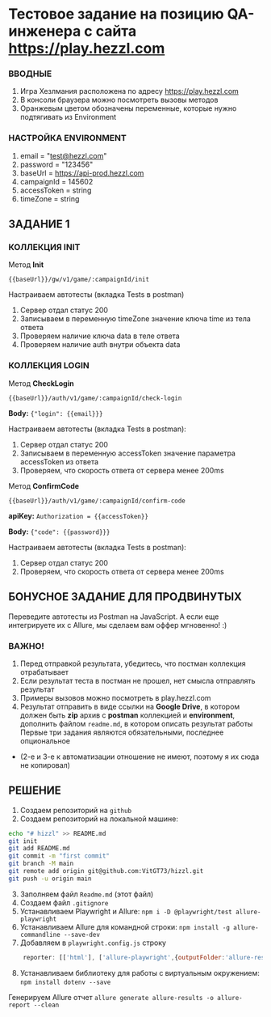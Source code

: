# Тестовое задание на позицию QA-инженера с сайта https://play.hezzl.com

### ВВОДНЫЕ
1. Игра Хезлмания расположена по адресу https://play.hezzl.com
2. В консоли браузера можно посмотреть вызовы методов
3. Оранжевым цветом обозначены переменные, которые нужно подтягивать из Environment

### НАСТРОЙКА ENVIRONMENT
1. email = "test@hezzl.com"
2. password = "123456"
3. baseUrl = https://api-prod.hezzl.com
4. campaignId = 145602
5. accessToken = string
6. timeZone = string

## ЗАДАНИЕ 1

### КОЛЛЕКЦИЯ INIT
Метод **Init**

```{{baseUrl}}/gw/v1/game/:campaignId/init```

Настраиваем автотесты (вкладка Tests в postman)
1. Сервер отдал статус 200
2. Записываем в переменную timeZone значение ключа time из тела ответа
3. Проверяем наличие ключа data в теле ответа
4. Проверяем наличие auth внутри объекта data

### КОЛЛЕКЦИЯ LOGIN
Метод **CheckLogin**

```{{baseUrl}}/auth/v1/game/:campaignId/check-login```

**Body:** ```{"login": {{email}}}```


Настраиваем автотесты (вкладка Tests в postman):
1. Сервер отдал статус 200
2. Записываем в переменную accessToken значение параметра accessToken из ответа
3. Проверяем, что скорость ответа от сервера менее 200ms

Метод **ConfirmCode**

```{{baseUrl}}/auth/v1/game/:campaignId/confirm-code```

**apiKey:** ```Authorization = {{accessToken}}```

**Body:** ```{"code": {{password}}}```

Настраиваем автотесты (вкладка Tests в postman):
1. Сервер отдал статус 200
2. Проверяем, что скорость ответа от сервера менее 200ms

## БОНУСНОЕ ЗАДАНИЕ ДЛЯ ПРОДВИНУТЫХ
Переведите автотесты из Postman на JavaScript. А если еще интегрируете их с Allure, мы сделаем вам оффер мгновенно! :)

### ВАЖНО!
1. Перед отправкой результата, убедитесь, что постман коллекция отрабатывает
2. Если результат теста в постман не прошел, нет смысла отправлять результат
3. Примеры вызовов можно посмотреть в play.hezzl.com
4. Результат отправить в виде ссылки на **Google Drive**, в котором должен быть **zip** архив с **postman** коллекцией и **environment**, дополнить файлом ```readme.md```, в котором описать результат работы
Первые три задания являются обязательными, последнее опциональное
* (2-е и 3-е к автоматизации отношение не имеют, поэтому я их сюда не копировал)


## РЕШЕНИЕ

1. Создаем репозиторий на ```github```
2. Создаем репозиторий на локальной машине:
 ```bash
echo "# hizzl" >> README.md
git init
git add README.md
git commit -m "first commit"
git branch -M main
git remote add origin git@github.com:VitGT73/hizzl.git
git push -u origin main
```
3. Заполняем файл ```Readme.md``` (этот файл)
4. Создаем файл ```.gitignore```
5. Устанавливаем Playwright и Allure:
   ```npm i -D @playwright/test allure-playwright```
6. Устанавливаем Allure для командной строки:
   ```npm install -g allure-commandline --save-dev```
7. Добавляем в ```playwright.config.js``` строку
```js
    reporter: [['html'], ['allure-playwright',{outputFolder:'allure-results'}]],
```
8. Устанавливаем библиотеку для работы с виртуальным окружением:
```npm install dotenv --save```


Генерируем Allure отчет
```allure generate allure-results -o allure-report --clean```

